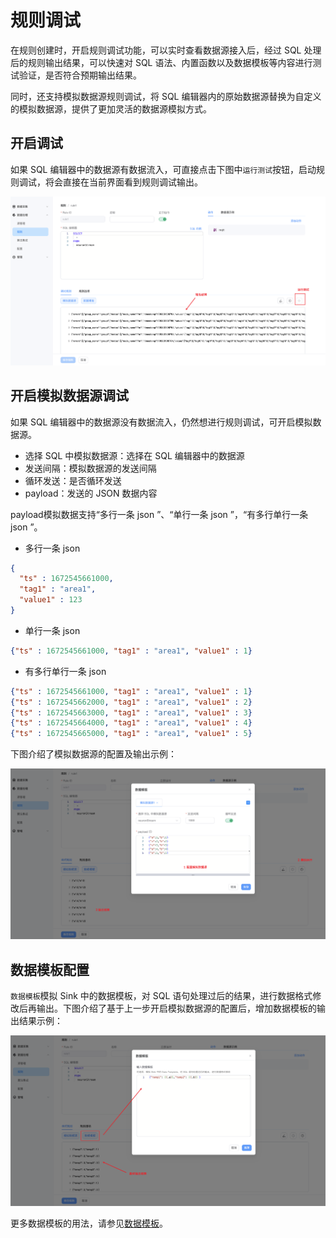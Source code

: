 # 规则调试

在规则创建时，开启规则调试功能，可以实时查看数据源接入后，经过 SQL 处理后的规则输出结果，可以快速对 SQL 语法、内置函数以及数据模板等内容进行测试验证，是否符合预期输出结果。

同时，还支持模拟数据源规则调试，将 SQL 编辑器内的原始数据源替换为自定义的模拟数据源，提供了更加灵活的数据源模拟方式。



## 开启调试

如果 SQL 编辑器中的数据源有数据流入，可直接点击下图中`运行测试`按钮，启动规则调试，将会直接在当前界面看到规则调试输出。

<img src="./_assets/ruletest_run_zh.png" alt="create_rule_ruletest" style="zoom:100%;" />

## 开启模拟数据源调试

如果 SQL 编辑器中的数据源没有数据流入，仍然想进行规则调试，可开启模拟数据源。
- 选择 SQL 中模拟数据源：选择在 SQL 编辑器中的数据源
- 发送间隔：模拟数据源的发送间隔
- 循环发送：是否循环发送
- payload：发送的 JSON 数据内容

payload模拟数据支持“多行一条 json ”、“单行一条 json ”，“有多行单行一条 json ”。

  - 多行一条 json
  ```json
  {
    "ts" : 1672545661000,
    "tag1" : "area1",
    "value1" : 123
  }
  ```
  - 单行一条 json
  ```json
  {"ts" : 1672545661000, "tag1" : "area1", "value1" : 1}
  ```
  - 有多行单行一条 json
  ```json
  {"ts" : 1672545661000, "tag1" : "area1", "value1" : 1}
  {"ts" : 1672545662000, "tag1" : "area1", "value1" : 2}
  {"ts" : 1672545663000, "tag1" : "area1", "value1" : 3}
  {"ts" : 1672545664000, "tag1" : "area1", "value1" : 4}
  {"ts" : 1672545665000, "tag1" : "area1", "value1" : 5}
  ```

下图介绍了模拟数据源的配置及输出示例：

<img src="./_assets/ruletest_sim_zh.png" alt="create_rule_ruletest" style="zoom:100%;" />




## 数据模板配置

`数据模板`模拟 Sink 中的数据模板，对 SQL 语句处理过后的结果，进行数据格式修改后再输出。下图介绍了基于上一步开启模拟数据源的配置后，增加数据模板的输出结果示例：

<img src="./_assets/ruletest_temp_zh.png" alt="create_rule_ruletest" style="zoom:100%;" />

更多数据模板的用法，请参见[数据模板](./sink/data_template.md)。